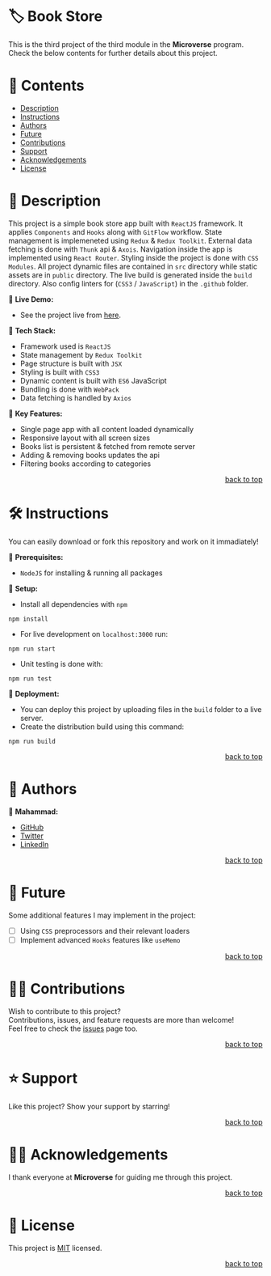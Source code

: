 <a name="title"></a>

<!-- TITLE -->

# 🏷️ Book Store

This is the third project of the third module in the **Microverse** program.
<br/>
Check the below contents for further details about this project.

<!-- CONTENTS -->

# 📗 Contents

- [Description](#description)
- [Instructions](#instructions)
- [Authors](#authors)
- [Future](#future)
- [Contributions](#contributions)
- [Support](#support)
- [Acknowledgements](#acknowledgements)
- [License](#license)

<!-- DESCRIPTION -->

<a name="description"></a>

# 📖 Description

This project is a simple book store app built with `ReactJS` framework.
It applies `Components` and `Hooks` along with `GitFlow` workflow.
State management is implemeneted using `Redux` & `Redux Toolkit`.
External data fetching is done with `Thunk` api & `Axois`.
Navigation inside the app is implemented using `React Router`.
Styling inside the project is done with `CSS Modules`.
All project dynamic files are contained in `src` directory while static assets are in `public` directory.
The live build is generated inside the `build` directory.
Also config linters for (`CSS3` / `JavaScript`) in the `.github` folder.

📌 **Live Demo:**
- See the project live from [here](https://book-store-vg8x.onrender.com).

📌 **Tech Stack:**
- Framework used is `ReactJS`
- State management by `Redux Toolkit`
- Page structure is built with `JSX`
- Styling is built with `CSS3`
- Dynamic content is built with `ES6` JavaScript
- Bundling is done with `WebPack`
- Data fetching is handled by `Axios`

📌 **Key Features:**
- Single page app with all content loaded dynamically
- Responsive layout with all screen sizes
- Books list is persistent & fetched from remote server
- Adding & removing books updates the api
- Filtering books according to categories
 
<p align="right"><a href="#title">back to top</a></p>

<!-- INSTRUCTIONS -->

<a name="instructions"></a>

# 🛠️ Instructions

You can easily download or fork this repository and work on it immadiately!

📌 **Prerequisites:**
- `NodeJS` for installing & running all packages

📌 **Setup:**
- Install all dependencies with `npm`
```
npm install
```
- For live development on `localhost:3000` run:
```
npm run start
```
- Unit testing is done with:
```
npm run test
```

📌 **Deployment:**
- You can deploy this project by uploading files in the `build` folder to a live server.
- Create the distribution build using this command:
```
npm run build
```

<p align="right"><a href="#title">back to top</a></p>

<!-- AUTHORS -->

<a name="authors"></a>

# 👥 Authors

📌 **Mahammad:**
- [GitHub](https://github.com/mahammad-mostafa)
- [Twitter](https://twitter.com/mahammad_mostfa)
- [LinkedIn](https://linkedin.com/in/mahammad-mostafa)

<p align="right"><a href="#title">back to top</a></p>

<!-- FUTURE -->

<a name="future"></a>

# 🔭 Future

Some additional features I may implement in the project:
- [ ] Using `CSS` preprocessors and their relevant loaders
- [ ] Implement advanced `Hooks` features like `useMemo`

<p align="right"><a href="#title">back to top</a></p>

<!-- CONTRIBUTIONS -->

<a name="contributions"></a>

# 🤝🏻 Contributions

Wish to contribute to this project?
<br/>
Contributions, issues, and feature requests are more than welcome!
<br/>
Feel free to check the [issues](../../issues) page too.

<p align="right"><a href="#title">back to top</a></p>

<!-- SUPPORT -->

<a name="support"></a>

# ⭐️ Support

Like this project? Show your support by starring!

<p align="right"><a href="#title">back to top</a></p>

<!-- ACKNOWLEDGEMENTS -->

<a name="acknowledgements"></a>

# 🙏🏻 Acknowledgements

I thank everyone at **Microverse** for guiding me through this project.

<p align="right"><a href="#title">back to top</a></p>

<!-- LICENSE -->

<a name="license"></a>

# 📝 License

This project is [MIT](LICENSE.md) licensed.

<p align="right"><a href="#title">back to top</a></p>
